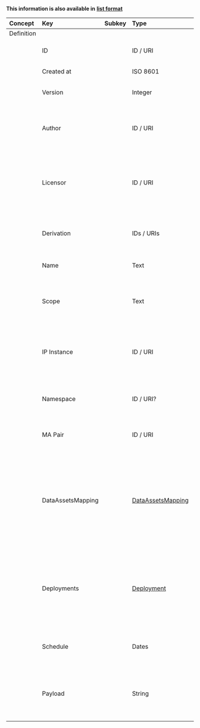 
<style>
  .md-content__button {
    display: none;
  }
</style>

**This information is also available in** **[list format](/attributes/dma_tuple/)**

| Concept    | Key               | Subkey   | Type                                      | Example Value                             | Comment                                                                                                                                                        | Condition   |
|:-----------|:------------------|:---------|:------------------------------------------|:------------------------------------------|:---------------------------------------------------------------------------------------------------------------------------------------------------------------|:------------|
| Definition |                   |          |                                           |                                           |                                                                                                                                                                |             |
|            | ID                |          | ID / URI                                  | 123e4567-e89b-12d3-a456-426614174000      | Unique identifier for the DMA Tuple                                                                                                                            | auto        |
|            | Created at        |          | ISO 8601                                  | 2021-05-01T00:00:00Z                      | Date of creation                                                                                                                                               | auto        |
|            | Version           |          | Integer                                   | 21                                        | Version number of the DMA Tuple                                                                                                                                |             |
|            | Author            |          | ID / URI                                  | person_123e4567-e89b-12d3 (auto)          | Identifier of the Author of the MA Pair (NB: Entity for author is referenced)                                                                                  | auto        |
|            | Licensor          |          | ID / URI                                  | legal_entity_123e4567-e89b-12d3 (auto)    | Identifier of the Legal Entity licensing the the MA Pair (NB: Entity for Licensor is referenced)                                                               | auto        |
|            | Derivation        |          | IDs / URIs                                | dma_tuple_123e4567-e89b-12d3 (auto)       | In case of derivation, references to parent / child (optional)                                                                                                 | auto        |
|            | Name              |          | Text                                      | Pressure drop for the injection in hall 3 | Short name to identify the DMA Tuple                                                                                                                           |             |
|            | Scope             |          | Text                                      | Effectiveness of the mold closing process | Short description of the scope of the DMA Tuple (human readable)                                                                                               |             |
|            | IP Instance       |          | ID / URI                                  | ip_instance_123e4567-e89b-12d3            | Identifier of the IP Instance the DMA Tuple is valid for (NB: Entity for IP Instance is referenced)                                                            |             |
|            | Namespace         |          | ID / URI?                                 | namespace_123e4567-e89b-12d3              | Context to interpret the associated information (optional?)                                                                                                    |             |
|            | MA Pair           |          | ID / URI                                  | ma_pair_123e4567-e89b-12d3                | Identifier of the MA Pair associated to the DMA Tuple                                                                                                          |             |
|            | DataAssetsMapping |          | [DataAssetsMapping](dataassetsmapping.md) |                                           | Mapping the available Data assets in this DMA Tuple to available Microservices. Required if Data assets are required. Not all microservices need a Data asset. |             |
|            | Deployments       |          | [Deployment](deployment.md)               |                                           | Characteristics of the Deployment (i.e. Cloud or Edge infrastructure) for every Microservice associated to the DMA Tuple                                       |             |
|            | Schedule          |          | Dates                                     | R90/2021-05-01T00:00:00Z/PT48H            | Days and hours the DMA Tuple will be active (optional)                                                                                                         |             |
|            | Payload           |          | String                                    | {‘injectionMold’: ‘Circuit Case’}         | User-defined key-value pairs: JSON string with additional information (optional)                                                                               |             |